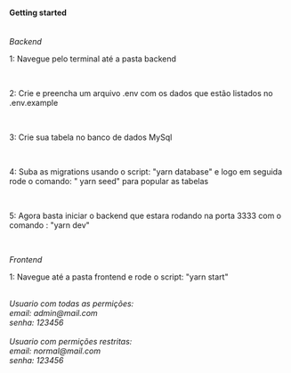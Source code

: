 <h4>Getting started</h4><br>
<i>Backend</i><br>

<p>1: Navegue pelo terminal até a pasta backend</p><br>
<p>2: Crie e preencha um arquivo .env com os dados que estão listados no .env.example</p><br>
<p>3: Crie sua tabela no banco de dados MySql</p><br>
<p>4: Suba as migrations usando o script: "yarn database" e logo em seguida rode o comando: " yarn seed" para popular as tabelas</p><br>
<p>5: Agora basta iniciar o backend que estara rodando na porta 3333 com o comando : "yarn dev"</p><br>

<i>Frontend</i>
<p>1: Navegue até a pasta frontend e rode o script: "yarn start"</p><br>

<i>
Usuario com todas as permições:<br> 
email: admin@mail.com<br>
senha: 123456<br>
</i><br>

<i>
Usuario com permições restritas:<br> 
email: normal@mail.com<br>
senha: 123456<br>
</i>

